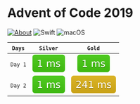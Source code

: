 # Advent of Code 2019

[![About](https://img.shields.io/badge/Advent_Of_Code-2019-brightgreen.svg)](https://adventofcode.com/2019/about)
![Swift](https://img.shields.io/badge/Swift-5.0-orange.svg)
![macOS](https://img.shields.io/badge/Platform-macOS-lightgrey.svg)

<!--- Start --->
| `Days` | `Silver` | `Gold` |
|:-:|:-:|:-:|
| `Day 1` | [![silver](/Swift/Metrics/day01_silver.svg)](/Swift/Swift/Advent/day01.swift) | [![gold](/Swift/Metrics/day01_gold.svg)](/Swift/Swift/Advent/day01.swift) |
| `Day 2` | [![silver](/Swift/Metrics/day02_silver.svg)](/Swift/Swift/Advent/day02.swift) | [![gold](/Swift/Metrics/day02_gold.svg)](/Swift/Swift/Advent/day02.swift) |
